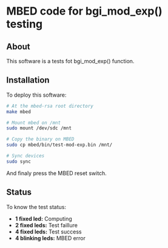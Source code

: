 # MBED code for bgi_mod_exp() testing

## About

This software is a tests fot bgi_mod_exp() function.


## Installation

To deploy this software:
```sh
# At the mbed-rsa root directory
make mbed

# Mount mbed on /mnt
sudo mount /dev/sdc /mnt

# Copy the binary on MBED
sudo cp mbed/bin/test-mod-exp.bin /mnt/

# Sync devices
sudo sync
```

And finaly press the MBED reset switch.


## Status

To know the test status:

 - **1 fixed led:** Computing
 - **2 fixed leds:** Test faillure
 - **4 fixed leds:** Test success
 - **4 blinking leds:** MBED error



